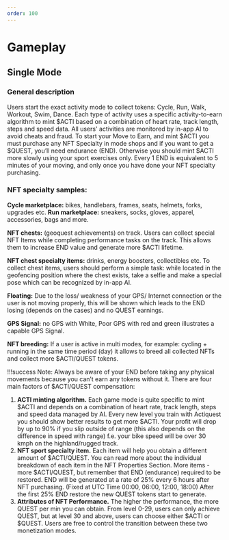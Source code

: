 ```yaml
---
order: 100
---
```

# Gameplay

## Single Mode

### General description
Users start the exact activity mode to collect tokens: Cycle, Run, Walk, Workout, Swim, Dance. Each type of activity uses a specific activity-to-earn algorithm to mint $ACTI based on a combination of heart rate, track length, steps and speed data. 
All users' activities are monitored by in-app AI to avoid cheats and fraud. To start your Move to Earn, and mint $ACTI you must purchase any NFT Specialty in mode shops and if you want to get a $QUEST, you’ll need endurance (END). Otherwise you should mint $ACTI more slowly using your sport exercises only.
Every 1 END is equivalent to 5 minutes of your moving, and only once you have done your NFT specialty purchasing. 

### NFT specialty samples:
**Cycle marketplace:** bikes, handlebars, frames, seats, helmets, forks, upgrades etc.
**Run marketplace:** sneakers, socks, gloves, apparel, accessories, bags and more.

**NFT chests:** (geoquest achievements) on track. Users can collect special NFT Items while completing performance tasks on the track. This allows them to increase END value and generate more $ACTI lifetime. 

**NFT chest specialty items:** drinks, energy boosters, collectibles etc. To collect chest items, users should perform a simple task: while located in the geofencing position where the chest exists, take a selfie and make a special pose which can be recognized by in-app AI.

**Floating:** Due to the loss/ weakness of your GPS/ Internet connection or the user is not moving properly, this will be shown which leads to the END losing (depends on the cases) and no QUEST earnings.

**GPS Signal:** no GPS with White, Poor GPS with red and green illustrates a capable GPS Signal.

**NFT breeding:** If a user is active in multi modes, for example: cycling + running in the same time period (day) it allows to breed all collected NFTs and collect more $ACTI/QUEST tokens.

!!!success Note: Always be aware of your END before taking any physical movements because you can’t earn any tokens without it. There are four main factors of $ACTI/QUEST compensation:

1. **ACTI minting algorithm.** Each game mode is quite specific to mint $ACTI and depends on a combination of heart rate, track length, steps and speed data managed by AI. Every new level you train with Actiquest you should show better results to get more $ACTI. Your profit will drop by up to 90% if you slip outside of range (this also depends on the difference in speed with range) f.e. your bike speed will be over 30 kmph on the highland/rugged track.
2. **NFT sport specialty item.** Each item will help you obtain a different amount of $ACTI/QUEST. You can read more about the individual breakdown of each item in the NFT Properties Section. More items - more $ACTI/QUEST, but remember that END (endurance) required to be restored. END will be generated at a rate of 25% every 6 hours after NFT purchasing. (Fixed at UTC Time 00:00, 06:00, 12:00, 18:00) After the first 25% END restore the new QUEST tokens start to generate.
3. **Attributes of NFT Performance.** The higher the performance, the more QUEST per min you can obtain. From level 0-29, users can only achieve QUEST, but at level 30 and above, users can choose either $ACTI or $QUEST. Users are free to control the transition between these two monetization modes.






